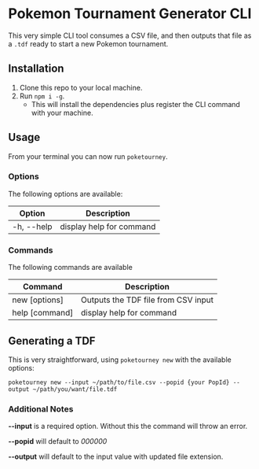 # Pokemon Tournament Generator CLI

This very simple CLI tool consumes a CSV file, and then outputs that file as a `.tdf` ready to start a new Pokemon tournament.

## Installation

1. Clone this repo to your local machine.
2. Run `npm i -g`.
   - This will install the dependencies plus register the CLI command with your machine.

## Usage

From your terminal you can now run `poketourney`.

### Options

The following options are available:

| Option     | Description              |
| ---------- | ------------------------ |
| -h, --help | display help for command |

### Commands

The following commands are available

| Command        | Description                         |
| -------------- | ----------------------------------- |
| new [options]  | Outputs the TDF file from CSV input |
| help [command] | display help for command            |

## Generating a TDF

This is very straightforward, using `poketourney new` with the available options:

`poketourney new --input ~/path/to/file.csv --popid {your PopId} --output ~/path/you/want/file.tdf`

### Additional Notes

**--input** is a required option. Without this the command will throw an error.

**--popid** will default to _000000_

**--output** will default to the input value with updated file extension.
